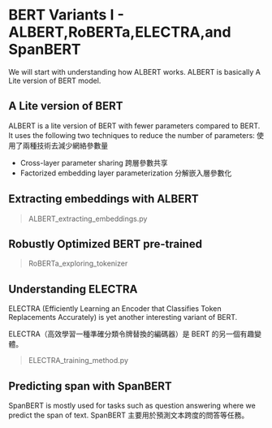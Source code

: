 # BERT Variants I - ALBERT,RoBERTa,ELECTRA,and SpanBERT
We will start with understanding how ALBERT works. ALBERT is basically A Lite version of BERT model.

## A Lite version of BERT 
ALBERT is a lite version of BERT with fewer parameters compared to BERT. It uses the following two techniques to reduce the number of parameters:
使用了兩種技術去減少網絡參數量 
- Cross-layer parameter sharing 跨層參數共享
- Factorized embedding layer parameterization 分解嵌入層參數化


## Extracting embeddings with ALBERT 
> ALBERT_extracting_embeddings.py
> 
## Robustly Optimized BERT pre-trained 
> RoBERTa_exploring_tokenizer
## Understanding ELECTRA 
ELECTRA (Efficiently Learning an Encoder that Classifies Token Replacements Accurately) is yet another interesting variant of BERT. 

ELECTRA（高效學習一種準確分類令牌替換的編碼器）是 BERT 的另一個有趣變體。
> ELECTRA_training_method.py


## Predicting span with SpanBERT 
SpanBERT is mostly used for tasks such as question answering where we predict the span of text.
SpanBERT 主要用於預測文本跨度的問答等任務。
